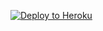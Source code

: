 
[![Deploy to Heroku](https://www.herokucdn.com/deploy/button.svg)](https://heroku.com/deploy?template=https://github.com/sherlock-exe/OwnerUserBot)
